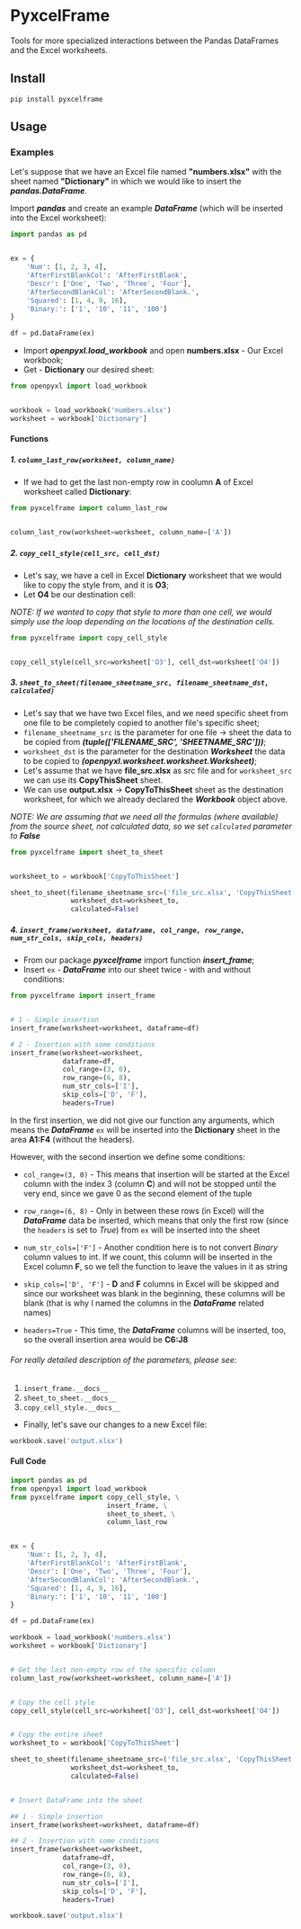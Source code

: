 # PyxcelFrame

Tools for more specialized interactions between the Pandas DataFrames and the Excel worksheets.

## Install

`pip install pyxcelframe`

## Usage

### Examples

Let's suppose that we have an Excel file named **"numbers.xlsx"** with the sheet
named **"Dictionary"** in which we would like to insert the ___pandas.DataFrame___.


Import ___pandas___ and create an example ___DataFrame___ (which will be inserted into the Excel worksheet):

```python
import pandas as pd


ex = {
    'Num': [1, 2, 3, 4],
    'AfterFirstBlankCol': 'AfterFirstBlank',
    'Descr': ['One', 'Two', 'Three', 'Four'],
    'AfterSecondBlankCol': 'AfterSecondBlank.',
    'Squared': [1, 4, 9, 16],
    'Binary:': ['1', '10', '11', '100']
}

df = pd.DataFrame(ex)
```

- Import ___openpyxl.load_workbook___ and open **numbers.xlsx** - Our Excel workbook;
- Get - **Dictionary** our desired sheet:

```python
from openpyxl import load_workbook


workbook = load_workbook('numbers.xlsx')
worksheet = workbook['Dictionary']
```
#### Functions

##### 1. `column_last_row(worksheet, column_name)`

- If we had to get the last non-empty row in coolumn __A__ of Excel worksheet called __Dictionary__:

```python
from pyxcelframe import column_last_row


column_last_row(worksheet=worksheet, column_name=['A'])
```

##### 2. `copy_cell_style(cell_src, cell_dst)`

- Let's say, we have a cell in Excel __Dictionary__ worksheet that we would like to copy the style from,
and it is __O3__;
- Let __O4__ be our destination cell:

_NOTE: If we wanted to copy that style to more than one cell, we would simply use the loop
depending on the locations of the destination cells._

```python
from pyxcelframe import copy_cell_style


copy_cell_style(cell_src=worksheet['O3'], cell_dst=worksheet['O4'])
```

##### 3. `sheet_to_sheet(filename_sheetname_src, filename_sheetname_dst, calculated)`

- Let's say that we have two Excel files, and we need specific sheet from one file
to be completely copied to another file's specific sheet;
- `filename_sheetname_src` is the parameter for one file -> sheet the data
to be copied from ___(tuple(['FILENAME_SRC', 'SHEETNAME_SRC']))___;
- `worksheet_dst` is the parameter for the destination ___Worksheet___ the data
to be copied to ___(openpyxl.worksheet.worksheet.Worksheet)___;
- Let's assume that we have __file_src.xlsx__ as src file and for `worksheet_src` we can
use its __CopyThisSheet__ sheet.
- We can use __output.xlsx__ -> __CopyToThisSheet__ sheet as the destination worksheet, for which
we already declared the ___Workbook___ object above.

_NOTE: We are assuming that we need all the formulas (where available) from the source sheet,
not calculated data, so we set `calculated` parameter to __False___

```python
from pyxcelframe import sheet_to_sheet


worksheet_to = workbook['CopyToThisSheet']

sheet_to_sheet(filename_sheetname_src=('file_src.xlsx', 'CopyThisSheet'),
               worksheet_dst=worksheet_to,
               calculated=False)
```

##### 4. `insert_frame(worksheet, dataframe, col_range, row_range, num_str_cols, skip_cols, headers)`

- From our package ___pyxcelframe___ import function ___insert_frame___;
- Insert `ex` - ___DataFrame___ into our sheet twice - with and without conditions:

```python
from pyxcelframe import insert_frame


# 1 - Simple insertion
insert_frame(worksheet=worksheet, dataframe=df)

# 2 - Insertion with some conditions
insert_frame(worksheet=worksheet,
             dataframe=df,
             col_range=(3, 0),
             row_range=(6, 8),
             num_str_cols=['I'],
             skip_cols=['D', 'F'],
             headers=True)
```

In the first insertion, we did not give our function any arguments, which means the ___DataFrame___
`ex` will be inserted into the __Dictionary__ sheet in the area __A1:F4__ (without the headers).

However, with the second insertion we define some conditions:

- `col_range=(3, 0)` - This means that insertion will be started at the Excel column with the
index 3 (column __C__) and will not be stopped until the very end, since we gave 0 as the
second element of the tuple

- `row_range=(6, 8)` - Only in between these rows (in Excel) will the ___DataFrame___ data be inserted,
which means that only the first row (since the `headers` is set to _True_) from `ex` will be inserted into the sheet

- `num_str_cols=['F']` - Another condition here is to not convert _Binary_ column values to int.
If we count, this column will be inserted in the Excel column __F__, so we tell the function to leave
the values in it as string

- `skip_cols=['D', 'F']` - __D__ and __F__ columns in Excel will be skipped and since our worksheet
was blank in the beginning, these columns will be blank (that is why I named the columns in the
___DataFrame___ related names)

- `headers=True` - This time, the ___DataFrame___ columns will be inserted, too, so the overall
insertion area would be __C6:J8__

###### For really detailed description of the parameters, please see:
1. `insert_frame.__docs__`
2. `sheet_to_sheet.__docs__`
3. `copy_cell_style.__docs__`

- Finally, let's save our changes to a new Excel file:

```python
workbook.save('output.xlsx')
```

#### Full Code

```python
import pandas as pd
from openpyxl import load_workbook
from pyxcelframe import copy_cell_style, \
                        insert_frame, \
                        sheet_to_sheet, \
                        column_last_row


ex = {
    'Num': [1, 2, 3, 4],
    'AfterFirstBlankCol': 'AfterFirstBlank',
    'Descr': ['One', 'Two', 'Three', 'Four'],
    'AfterSecondBlankCol': 'AfterSecondBlank.',
    'Squared': [1, 4, 9, 16],
    'Binary:': ['1', '10', '11', '100']
}

df = pd.DataFrame(ex)

workbook = load_workbook('numbers.xlsx')
worksheet = workbook['Dictionary']


# Get the last non-empty row of the specific column
column_last_row(worksheet=worksheet, column_name=['A'])


# Copy the cell style
copy_cell_style(cell_src=worksheet['O3'], cell_dst=worksheet['O4'])


# Copy the entire sheet
worksheet_to = workbook['CopyToThisSheet']

sheet_to_sheet(filename_sheetname_src=('file_src.xlsx', 'CopyThisSheet'),
               worksheet_dst=worksheet_to,
               calculated=False)


# Insert DataFrame into the sheet

## 1 - Simple insertion
insert_frame(worksheet=worksheet, dataframe=df)

## 2 - Insertion with some conditions
insert_frame(worksheet=worksheet,
             dataframe=df,
             col_range=(3, 0),
             row_range=(6, 8),
             num_str_cols=['I'],
             skip_cols=['D', 'F'],
             headers=True)

workbook.save('output.xlsx')
```
